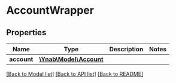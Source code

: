 # AccountWrapper

## Properties
Name | Type | Description | Notes
------------ | ------------- | ------------- | -------------
**account** | [**\Ynab\Model\Account**](Account.md) |  | 

[[Back to Model list]](../README.md#documentation-for-models) [[Back to API list]](../README.md#documentation-for-api-endpoints) [[Back to README]](../README.md)


